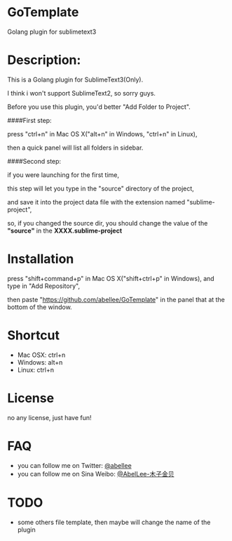 GoTemplate
==========

Golang plugin for sublimetext3



Description:
==========
This is a Golang plugin for SublimeText3(Only).

I think i won't support SublimeText2, so sorry guys.

Before you use this plugin, you'd better "Add Folder to Project".

####First step: 

press "ctrl+n" in Mac OS X("alt+n" in Windows, "ctrl+n" in Linux),

then a quick panel will list all folders in sidebar.

####Second step:

if you were launching for the first time,

this step will let you type in the "source" directory of the project,

and save it into the project data file with the extension named "sublime-project",

so, if you changed the source dir, you should change the value of the **"source"** in the **XXXX.sublime-project**



Installation
============
press "shift+command+p" in Mac OS X("shift+ctrl+p" in Windows), and type in "Add Repository",

then paste "https://github.com/abellee/GoTemplate" in the panel that at the bottom of the window.



Shortcut
============
* Mac OSX:	ctrl+n
* Windows:	alt+n
* Linux:	ctrl+n



License
============

no any license, just have fun!



FAQ
============
* you can follow me on Twitter: [@abellee](http://twitter.com/abellee)
* you can follow me on Sina Weibo: [@AbelLee-木子金贝](http://weibo.com/abellee)



TODO
============
* some others file template, then maybe will change the name of the plugin

